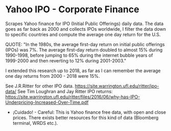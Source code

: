 # Yahoo IPO - Corporate Finance

Scrapes Yahoo finance for IPO (Initial Public Offerings) daily data. The data goes as far back as 2000 and collects IPOs worldwide, I filter the data down to specific countries and compute the average one day return for the U.S.

QUOTE: "In the 1980s, the average first-day return on initial public offerings (IPOs) was 7%. The
average first-day return doubled to almost 15% during 1990-1998, before jumping to 65%
during the internet bubble years of 1999-2000 and then reverting to 12% during 2001-2003."

I extended this research up to 2018, as far as I can remember the average one day returns from 2000 - 2018 were 15%.

See J.R.Ritter for other IPO data. https://site.warrington.ufl.edu/ritter/ipo-data/
See Tim Loughran and Jay Ritter IPO returns: https://site.warrington.ufl.edu/ritter/files/2016/06/why-has-IPO-Underpricing-Increased-Over-Time.pdf

-  ¡Cuidado! - Careful: This is Yahoo finance free data, with open and close prices. There exists better resources for this kind of data (Bloomberg terminal, WRDS etc.).

